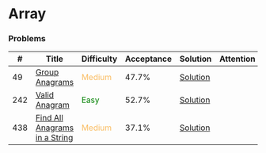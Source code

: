 Array
===

### Problems
| #   | Title    |   Difficulty | Acceptance |Solution  | Attention |
| --- | --- | --- | --- | --- | --- |
|49 | [Group Anagrams](https://leetcode.com/problems/group-anagrams/) | <span style="color:#FABC60">Medium</span> | 47.7% |[Solution](../problems/49.md)||
|242 | [Valid Anagram](https://leetcode.com/problems/find-common-characters/) | <span style="color:green">Easy</span> | 52.7% |[Solution](../problems/242.md) |
|438  | [Find All Anagrams in a String](https://leetcode.com/problems/find-all-anagrams-in-a-string/)| <span style="color:#FABC60">Medium</span> | 37.1% | [Solution](../problems/438.md)| |
